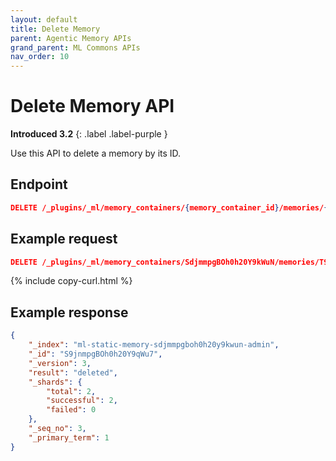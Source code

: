 ```yaml
---
layout: default
title: Delete Memory
parent: Agentic Memory APIs
grand_parent: ML Commons APIs
nav_order: 10
---
```


# Delete Memory API
**Introduced 3.2**
{: .label .label-purple }

Use this API to delete a memory by its ID.

## Endpoint

```json
DELETE /_plugins/_ml/memory_containers/{memory_container_id}/memories/{memory_id}
```

## Example request

```json
DELETE /_plugins/_ml/memory_containers/SdjmmpgBOh0h20Y9kWuN/memories/T9jtmpgBOh0h20Y91WtZ
```
{% include copy-curl.html %}

## Example response

```json
{
    "_index": "ml-static-memory-sdjmmpgboh0h20y9kwun-admin",
    "_id": "S9jnmpgBOh0h20Y9qWu7",
    "_version": 3,
    "result": "deleted",
    "_shards": {
        "total": 2,
        "successful": 2,
        "failed": 0
    },
    "_seq_no": 3,
    "_primary_term": 1
}
```